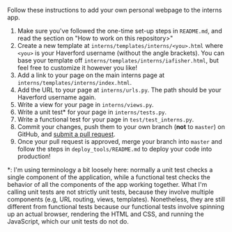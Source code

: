 Follow these instructions to add your own personal webpage to the interns app.

1. Make sure you've followed the one-time set-up steps in `README.md`, and read the section on "How to work on this repository>"
2. Create a new template at `interns/templates/interns/<you>.html` where `<you>` is your Haverford username (without the angle brackets). You can base your template off `interns/templates/interns/iafisher.html`, but feel free to customize it however you like!
3. Add a link to your page on the main interns page at `interns/templates/interns/index.html`.
4. Add the URL to your page at `interns/urls.py`. The path should be your Haverford username again.
5. Write a view for your page in `interns/views.py`.
6. Write a unit test\* for your page in `interns/tests.py`.
7. Write a functional test for your page in `test/test_interns.py`.
8. Commit your changes, push them to your own branch (**not** to `master`) on GitHub, and [submit a pull request](https://github.com/HCDigitalScholarship/ds-cookbook/blob/master/code_review.md).
9. Once your pull request is approved, merge your branch into `master` and follow the steps in `deploy_tools/README.md` to deploy your code into production!

\*: I'm using terminology a bit loosely here: normally a unit test checks a single component of the application, while a functional test checks the behavior of all the components of the app working together. What I'm calling unit tests are not strictly unit tests, because they involve multiple components (e.g, URL routing, views, templates). Nonetheless, they are still different from functional tests because our functional tests involve spinning up an actual browser, rendering the HTML and CSS, and running the JavaScript, which our unit tests do not do.
